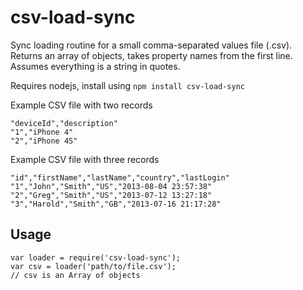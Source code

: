 # csv-load-sync

Sync loading routine for a small comma-separated values file (.csv). Returns an array of objects, takes property names from
the first line. Assumes everything is a string in quotes.

Requires nodejs, install using `npm install csv-load-sync`

Example CSV file with two records

    "deviceId","description"
    "1","iPhone 4"
    "2","iPhone 4S"

Example CSV file with three records

    "id","firstName","lastName","country","lastLogin"
    "1","John","Smith","US","2013-08-04 23:57:38"
    "2","Greg","Smith","US","2013-07-12 13:27:18"
    "3","Harold","Smith","GB","2013-07-16 21:17:28"

## Usage

    var loader = require('csv-load-sync');
    var csv = loader('path/to/file.csv');
    // csv is an Array of objects
